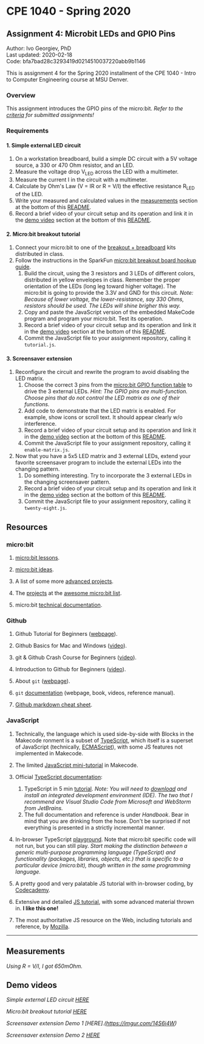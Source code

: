 # CPE 1040 - Spring 2020

## Assignment 4: Microbit LEDs and GPIO Pins

Author: Ivo Georgiev, PhD  
Last updated: 2020-02-18  
Code: bfa7bad28c3293419d0214510037220abb9b1146  

This is assignment 4 for the Spring 2020 installment of the CPE 1040 - Intro to Computer Engineering course at MSU Denver.

### Overview

This assignment introduces the GPIO pins of the micro:bit. _Refer to the [criteria](criteria.md) for submitted assignments!_

### Requirements

#### 1. Simple external LED circuit
1. On a workstation breadboard, build a simple DC circuit with a 5V voltage source, a 330 or 470 Ohm resistor, and an LED.
2. Measure the voltage drop V<sub>LED</sub> across the LED with a multimeter.
3. Measure the current I in the circuit with a multimeter.
4. Calculate by Ohm's Law (V = IR or R = V/I) the effective resistance R<sub>LED</sub> of the LED.
5. Write your measured and calculated values in the [measurements](#measurements) section at the bottom of this [README](README.md).
6. Record a brief video of your circuit setup and its operation and link it in the [demo video](#demo-video) section at the bottom of this [README](README.md).

#### 2. Micro:bit breakout tutorial
1. Connect your micro:bit to one of the [breakout + breadboard](https://imgur.com/gallery/qqRxBby) kits distributed in class.
2. Follow the instructions in the SparkFun [micro:bit breakout board hookup guide](https://learn.sparkfun.com/tutorials/microbit-breakout-board-hookup-guide). 
   1. Build the circuit, using the 3 resistors and 3 LEDs of different colors, distributed in yellow envelopes in class. Remember the proper orientation of the LEDs (long leg toward higher voltage). The micro:bit is going to provide the 3.3V and GND for this circuit. _Note: Because of lower voltage, the lower-resistance, say 330 Ohms, resistors should be used. The LEDs will shine brigher this way._
   2. Copy and paste the JavaScript version of the embedded MakeCode program and program your micro:bit. Test its operation.
   3. Record a brief video of your circuit setup and its operation and link it in the [demo video](#demo-video) section at the bottom of this [README](README.md).
   4. Commit the JavaScript file to your assignment repository, calling it `tutorial.js`.

#### 3. Screensaver extension
1. Reconfigure the circuit and rewrite the program to avoid disabling the LED matrix. 
   1. Choose the correct 3 pins from the [micro:bit GPIO function table](https://learn.sparkfun.com/tutorials/microbit-breakout-board-hookup-guide#hardware-overview) to drive the 3 external LEDs. _Hint: The GPIO pins are multi-function. Choose pins that do not control the LED matrix as one of their functions._
   2. Add code to demonstrate that the LED matrix is enabled. For example, show icons or scroll text. It should appear clearly w/o interference.
   3. Record a brief video of your circuit setup and its operation and link it in the [demo video](#demo-video) section at the bottom of this [README](README.md).   
   4. Commit the JavaScript file to your assignment repository, calling it `enable-matrix.js`.
2. Now that you have a 5x5 LED matrix and 3 external LEDs, extend your favorite screensaver program to include the external LEDs into the changing pattern. 
   1. Do something interesting. Try to incorporate the 3 external LEDs in the changing screensaver pattern.
   2. Record a brief video of your circuit setup and its operation and link it in the [demo video](#demo-video) section at the bottom of this [README](README.md).      
   3. Commit the JavaScript file to your assignment repository, calling it `twenty-eight.js`.

## Resources

### micro:bit 

1. [micro:bit lessons](https://makecode.microbit.org/lessons).

2. [micro:bit ideas](https://microbit.org/ideas/).

3. A list of some more [advanced projects](https://www.itpro.co.uk/desktop-hardware/26289/13-top-bbc-micro-bit-projects).

4. The [projects](https://github.com/carlosperate/awesome-microbit#%EF%B8%8F-projects) at the [awesome micro:bit list](https://github.com/carlosperate/awesome-microbit).

5. micro:bit [technical documentation](https://tech.microbit.org/).

### Github

1. Github Tutorial for Beginners ([webpage](https://product.hubspot.com/blog/git-and-github-tutorial-for-beginners)).

2. Github Basics for Mac and Windows ([video](https://www.youtube.com/watch?v=0fKg7e37bQE)).

3. git & Github Crash Course for Beginners ([video](https://www.youtube.com/watch?v=SWYqp7iY_Tc)).

4. Introduction to Github for Beginners ([video](https://www.youtube.com/watch?v=fQLK8Ib_SKk)).

5. About `git` ([webpage](https://git-scm.com/about)).

6. `git` [documentation](https://git-scm.com/doc) (webpage, book, videos, reference manual).

7. [Github markdown cheat sheet](https://github.com/adam-p/markdown-here/wiki/Markdown-Cheatsheet).

### JavaScript

1. Technically, the language which is used side-by-side with Blocks in the Makecode ronment is a subset of [TypeScript](https://makecode.com/language), which itself is a superset of JavaScript (technically, [ECMAScript](https://www.ecma-international.org/ecma-262/10.0/index.html#Title)), with some JS features not implemented in Makecode.

2. The limited [JavaScript mini-tutorial](https://makecode.microbit.org/javascript) in Makecode.

3. Official [TypeScript documentation](https://www.typescriptlang.org/docs/home.html):
   1. TypeScript in 5 min [tutorial](https://www.typescriptlang.org/docs/handbook/typescript-in-5-minutes.html). _Note: You will need to [download](https://www.typescriptlang.org/index.html#download-links) and install an integrated development environment (IDE). The two that I recommend are Visual Studio Code from Microsoft and WebStorm from JetBrains._
   2. The full documentation and reference is under _Handbook_. Bear in mind that you are drinking from the hose. Don't be surprised if not everything is presented in a strictly incremental manner.
   
4. In-browser TypeScript [playground](https://www.typescriptlang.org/play/index.html). Note that micro:bit specific code will not run, but you can still play. _Start making the distinction between a generic multi-purpose programming language (TypeScript) and functionality (packages, libraries, objects, etc.) that is specific to a particular device (micro:bit), though written in the same programming language._

5. A pretty good and very palatable JS tutorial with in-browser coding, by [Codecademy](https://www.codecademy.com/learn/introduction-to-javascript).

6. Extensive and detailed [JS tutorial](https://javascript.info/), with some advanced material thrown in. **I like this one!**

7. The most authoritative JS resource on the Web, including tutorials and reference, by [Mozilla](https://developer.mozilla.org/en-US/docs/Web/JavaScript).

---

## Measurements

_Using R = V/I, I got 650mOhm._

## Demo videos

_Simple external LED circuit [HERE](https://imgur.com/gallery/eoMPVkc)_

_Micro:bit breakout tutorial [HERE](https://imgur.com/gallery/c06sGq2)_

_Screensaver extension Demo 1 [HERE].(https://imgur.com/14S6i4W)_

_Screensaver extension Demo 2 [HERE](https://imgur.com/gallery/BWOAmc7)_

